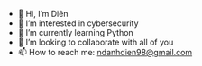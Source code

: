 - 👋 Hi, I’m Diên
- 👀 I’m interested in cybersecurity
- 🌱 I’m currently learning Python
- 💞️ I’m looking to collaborate with all of you
- 📫 How to reach me: ndanhdien98@gmail.com

<!---
ndanhdien12498/ndanhdien12498 is a ✨ special ✨ repository because its `README.md` (this file) appears on your GitHub profile.
You can click the Preview link to take a look at your changes.
--->
